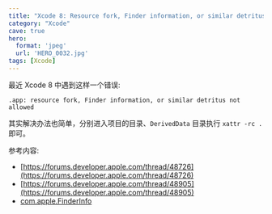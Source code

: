 ```yaml
---
title: "Xcode 8: Resource fork, Finder information, or similar detritus not allowed"
category: "Xcode"
cave: true
hero:
  format: 'jpeg'
  url: 'HERO_0032.jpg'
tags: [Xcode]
---
```

最近 Xcode 8 中遇到这样一个错误:

`.app: resource fork, Finder information, or similar detritus not allowed`

其实解决办法也简单，分别进入项目的目录、`DerivedData` 目录执行 `xattr -rc .` 即可。

参考内容:

* [https://forums.developer.apple.com/thread/48726](https://forums.developer.apple.com/thread/48726)
* [https://forums.developer.apple.com/thread/48905](https://forums.developer.apple.com/thread/48905)
* [com.apple.FinderInfo](https://danielfree.net/archives/10)
